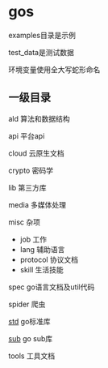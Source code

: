 # gos

examples目录是示例

test_data是测试数据

环境变量使用全大写蛇形命名

## 一级目录

ald 算法和数据结构

api 平台api

cloud 云原生文档

crypto 密码学

lib 第三方库

media 多媒体处理

misc 杂项

- job 工作
- lang 辅助语言
- protocol 协议文档
- skill 生活技能

spec go语言文档及util代码

spider 爬虫

[std](https://pkg.go.dev/std) go标准库

[sub](https://pkg.go.dev/golang.org/x) go sub库

tools 工具文档
